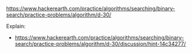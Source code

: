 https://www.hackerearth.com/practice/algorithms/searching/binary-search/practice-problems/algorithm/d-30/

Explain:

- https://www.hackerearth.com/practice/algorithms/searching/binary-search/practice-problems/algorithm/d-30/discussion/hint-14c34277/
